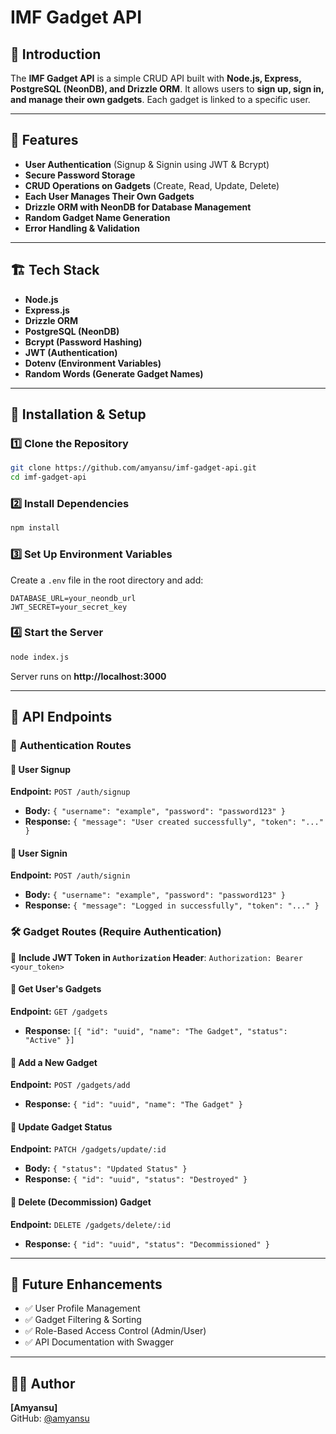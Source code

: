 # IMF Gadget API

## 🚀 Introduction
The **IMF Gadget API** is a simple CRUD API built with **Node.js, Express, PostgreSQL (NeonDB), and Drizzle ORM**. It allows users to **sign up, sign in, and manage their own gadgets**. Each gadget is linked to a specific user.

---

## 📌 Features
- **User Authentication** (Signup & Signin using JWT & Bcrypt)
- **Secure Password Storage**
- **CRUD Operations on Gadgets** (Create, Read, Update, Delete)
- **Each User Manages Their Own Gadgets**
- **Drizzle ORM with NeonDB for Database Management**
- **Random Gadget Name Generation**
- **Error Handling & Validation**

---

## 🏗️ Tech Stack
- **Node.js**
- **Express.js**
- **Drizzle ORM**
- **PostgreSQL (NeonDB)**
- **Bcrypt (Password Hashing)**
- **JWT (Authentication)**
- **Dotenv (Environment Variables)**
- **Random Words (Generate Gadget Names)**

---

## 🔧 Installation & Setup

### 1️⃣ Clone the Repository
```sh
git clone https://github.com/amyansu/imf-gadget-api.git
cd imf-gadget-api
```

### 2️⃣ Install Dependencies
```sh
npm install
```

### 3️⃣ Set Up Environment Variables
Create a `.env` file in the root directory and add:
```env
DATABASE_URL=your_neondb_url
JWT_SECRET=your_secret_key
```

### 4️⃣ Start the Server
```sh
node index.js
```
Server runs on **http://localhost:3000**

---

## 📌 API Endpoints

### 📝 **Authentication Routes**

#### 🔹 **User Signup**
**Endpoint:** `POST /auth/signup`
- **Body:** `{ "username": "example", "password": "password123" }`
- **Response:** `{ "message": "User created successfully", "token": "..." }`

#### 🔹 **User Signin**
**Endpoint:** `POST /auth/signin`
- **Body:** `{ "username": "example", "password": "password123" }`
- **Response:** `{ "message": "Logged in successfully", "token": "..." }`

### 🛠️ **Gadget Routes (Require Authentication)**
🔹 **Include JWT Token in `Authorization` Header**: `Authorization: Bearer <your_token>`

#### 📌 **Get User's Gadgets**
**Endpoint:** `GET /gadgets`
- **Response:** `[{ "id": "uuid", "name": "The Gadget", "status": "Active" }]`

#### 📌 **Add a New Gadget**
**Endpoint:** `POST /gadgets/add`
- **Response:** `{ "id": "uuid", "name": "The Gadget" }`

#### 📌 **Update Gadget Status**
**Endpoint:** `PATCH /gadgets/update/:id`
- **Body:** `{ "status": "Updated Status" }`
- **Response:** `{ "id": "uuid", "status": "Destroyed" }`

#### 📌 **Delete (Decommission) Gadget**
**Endpoint:** `DELETE /gadgets/delete/:id`
- **Response:** `{ "id": "uuid", "status": "Decommissioned" }`

---

## 🚀 Future Enhancements
- ✅ User Profile Management
- ✅ Gadget Filtering & Sorting
- ✅ Role-Based Access Control (Admin/User)
- ✅ API Documentation with Swagger

---

## 👨‍💻 Author
**[Amyansu]**  
GitHub: [@amyansu](https://github.com/amyansu)

